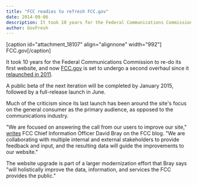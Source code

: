 ```yaml
---
title: "FCC readies to refresh FCC.gov"
date: 2014-09-06
description: It took 10 years for the Federal Communications Commission to re-do its first website, and now FCC.gov is set to undergo a second overhaul since it relaunched in 2011.
author: GovFresh
---
```


[caption id="attachment_18107" align="alignnone" width="992"] FCC.gov[/caption]

It took 10 years for the Federal Communications Commission to re-do its first website, and now <a href="http://FCC.gov">FCC.gov</a> is set to undergo a second overhaul since it <a href="http://www.fcc.gov/blog/delivering-our-open-government-promise">relaunched in 2011</a>. 

A public beta of the next iteration will be completed by January 2015, followed by a full-release launch in June.

Much of the criticism since its last launch has been around the site's focus on the general consumer as the primary audience, as opposed to the communications industry.

"We are focused on answering the call from our users to improve our site," <a href="http://www.fcc.gov/blog/future-fccgov">writes</a> FCC Chief Information Officer David Bray on the FCC blog. "We are collaborating with multiple internal and external stakeholders to provide feedback and input, and the resulting data will guide the improvements to our website."

The website upgrade is part of a larger modernization effort that Bray says "will holistically improve the data, information, and services the FCC provides the public."
